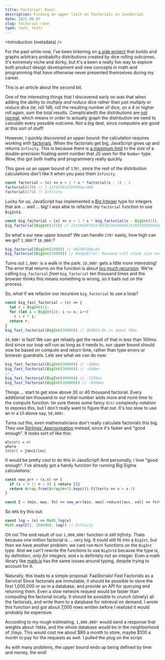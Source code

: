 ```yaml
---
title: Factorial! Race!
description: Finding an upper limit on factorials in JavaScript
date: 2021.06.07
slug: factorial-race
type: text, texts
---
```

<script>
  import Introduction from '../components/Introduction.svelte'
</script>

<Introduction {metadata} />

For the past while now, I've been tinkering on [a side project](https://www.dicegraph.com/) that builds and graphs arbitrary probability distributions created by dice rolling outcomes. It's extremely niche and dorky, but it's a been a really fun way to explore both product design development and new concepts in math and programming that have otherwise never presented themselves during my career.

This is an article about the second bit.

One of the interesting things that I discovered early on was that when adding the ability to _multiply and reduce_ dice rather than just _multiply or reduce_ dice (ie; roll 1d6, roll the resulting number of dice, on a 4 or higher roll again, sum the total results. Complicated!) the distributions are [not normal](https://en.wikipedia.org/wiki/Normal_distribution), which means in order to actually graph the distribution we need to calculate every possible outcome. Not a big deal, since computers are good at this sort of stuff!

However, I quickly discovered an upper bound: the calculation requires working with [factorials](https://en.wikipedia.org/wiki/Factorial). When the factorials get big, JavaScript gives up and returns `Infinity`. This is because there is [a maximum limit](https://developer.mozilla.org/en-US/docs/Web/JavaScript/Reference/Global_Objects/Number/MAX_SAFE_INTEGER) to the size of a double-precision floating-point number that JS uses for the `Number` type. Wow, this got both mathy and programmery really quickly.

This gave us an upper bound of `170!`, since the rest of the distribution calculations don't like it when you pass them `Infinity`.

```js
const factorial = (x) => x > 1 ? x * factorial(x - 1) : 1
factorial(170) // 7.257415615307994e+306
factorial(171) // Infinity
```

Lucky for us, JavaScript has implemented a [Big Integer](https://developer.mozilla.org/en-US/docs/Web/JavaScript/Reference/Global_Objects/BigInt) type for integers that are … well … big! I was able to refactor my `factorial` function to use `BigInt`s.

```js
const big_factorial = (x) => x > 1 ? x * big_factorial(x - BigInt(1)) : BigInt(1)
big_factorial(BigInt(171)) // 1241018070217667823424840524103103992616605577501693185388951803611996075221691752992751978120487585576464959501670387052809889858690710767331242032218484364310473577889968548278290754541561964852153468318044293239598173696899657235903947616152278558180061176365108428800000000000000000000000000000000000000000n
```

So what's our new upper bound? We can handle `170!` easily, how high can we go? `1,000!`? `10,000!`?

```js
big_factorial(BigInt(1000)) // 402387260…0n
big_factorial(BigInt(10000)) // RangeError: Maximum call stack size exceeded
```

Turns out `1,000!` is a walk in the park. `10,000!` gets a little more interesting! The error that returns on the function is about [too much recursion](https://developer.mozilla.org/en-US/docs/Web/JavaScript/Reference/Errors/Too_much_recursion). We're calling `big_factorial` _from_ `big_factorial` ten thousand times and the browser thinks this means something is wrong, so it bails out on the process.

So, what if we refactor our recursive `big_factorial` to use a loop?

```js
const big_fast_factorial = (x) => {
  let r = BigInt(1);
  for (let i = BigInt(2); i <= x; i++)
    r = r * i;
  return r;
}
big_fast_factorial(BigInt(10000)) // 284625…0n in about 70ms
```

`10,000!` is fast! We can get reliably get the result of that in less than 100ms. And since our loop will run as long as it needs to, our upper bound should now be based on compute and return time, rather than type errors or browser guardrails. Lets see what we can do now:

```js
big_fast_factorial(BigInt(20000)) // ~300ms
big_fast_factorial(BigInt(30000)) // ~650ms
// …
big_fast_factorial(BigInt(90000)) // ~7238ms
big_fast_factorial(BigInt(100000)) // ~9266ms
```

Things … start to get slow above 30 or 40 thousand factorial. Every additional ten thousand to our initial number adds more and more time to the compute function. Im sure theres some fancy `O(n)` complexity notation to express this, but I don't really want to figure that out. It's too slow to use an in a UI above say, `50,000!`.

Turns out tho, even mathematicians don't really calculate factorials this big. They use [Stirlings' Approximation](https://en.wikipedia.org/wiki/Stirling%27s_approximation) instead, since it's faster and "good enough". It looks sort of like this:

```
𝑒ln(𝑛!) = 𝑛!
where
ln(𝑛!) = ∑𝑛𝑘=1(ln𝑛)
```

It would be pretty cool to do this in JavaScript! And personally, I love "good enough". I've already got a handy function for running Big Sigma calculations:

```js
const new_arr = (s,n) => {
  if (s < 0 || n < 0) { return []}
  return Array.from(Array(n+1).keys()).filter(v => v > s-1)
}

const Σ = (min, max, fn) => new_arr(min, max).reduce((acc, val) => fn(val) + acc, 0)
```

So lets try this out:

```js
const log = (x) => Math.log(x)
Math.exp(Σ(1, 1000000, log)) // Infinity
```

Oh no! The end result of our `1,000,000!` function _is still Infinity_. Thats because one million factorial is … very big. It could still fit into a `BigInt`, but then we have another problem: we cant run `Math` functions on the `BigInt` type. And we can't rewrite the functions to use `BigInt`s because the type is, by definition, _only for integers_. and `𝑒` is definitely not an integer. Even a math library like [math.js](https://mathjs.org/) has the same issues around typing, despite trying to account for it.

Naturally, this leads to a simple proposal: FaaStorials! Fast Factorials as a Service! Since factorials are immutable, it should be possible to store the first 1,000,000 or so in a database, and provide an API for querying and returning them. Even a slow network request would be faster than computing the factorial locally. It should be possible to crunch (slowly) all the factorials, and write them to a database for retrieval on demand. I wrote this function and got about 7,000 rows written before I realized it would probably be expensive.

According to my rough estimating, `1,000,000!` would send a response that weights about `700kb`, and the whole database would be in the neighborhood of `350gb`. This would cost me about $80 a month to store, maybe $100 a month to pay for the requests as well. I pulled the plug on the script.

As with many problems, the upper bound ends up being defined by time and money, the end!